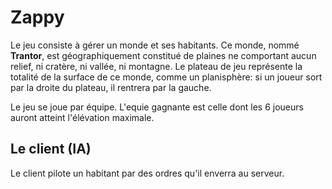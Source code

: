 # Zappy
Le jeu consiste à gérer un monde et ses habitants. Ce monde, nommé **Trantor**,
est géographiquement constitué de plaines ne comportant aucun relief, ni cratère,
ni vallée, ni montagne. Le plateau de jeu représente la totalité de la surface
de ce monde, comme un planisphère: si un joueur sort par la droite du plateau,
il rentrera par la gauche.

Le jeu se joue par équipe. L'equie gagnante est celle dont les 6 joueurs auront
atteint l'élévation maximale.

## Le client (IA)
Le client pilote un habitant par des ordres qu'il enverra au serveur.
